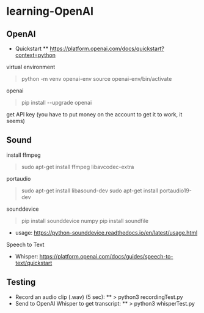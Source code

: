 # learning-OpenAI

## OpenAI
* Quickstart
** https://platform.openai.com/docs/quickstart?context=python

virtual environment
> python -m venv openai-env
> source openai-env/bin/activate

openai
> pip install --upgrade openai

get API key (you have to put money on the account to get it to work, it seems)


## Sound

install ffmpeg
> sudo apt-get install ffmpeg libavcodec-extra

portaudio
> sudo apt-get install libasound-dev
> sudo apt-get install portaudio19-dev


sounddevice
> pip install sounddevice numpy
> pip install soundfile

* usage: https://python-sounddevice.readthedocs.io/en/latest/usage.html

Speech to Text
* Whisper: https://platform.openai.com/docs/guides/speech-to-text/quickstart

## Testing

* Record an audio clip (.wav) (5 sec):
** > python3 recordingTest.py
* Send to OpenAI Whisper to get transcript:
** > python3 whisperTest.py
